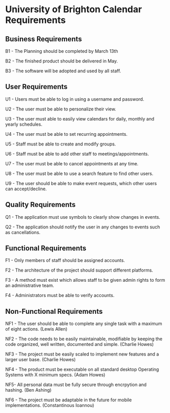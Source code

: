 # University of Brighton Calendar Requirements

## Business Requirements

B1 - The Planning should be completed by March 13th

B2 - The finished product should be delivered in May.

B3 - The software will be adopted and used by all staff.

## User Requirements

U1 - Users must be able to log in using a username and password.

U2 - The user must be able to personalize their view.

U3 - The user must able to easily view calendars for daily, monthly and yearly schedules.

U4 - The user must be able to set recurring appointments.

U5 - Staff must be able to create and modify groups.

U6 - Staff must be able to add other staff to meetings/appointments.

U7 - The user must be able to cancel appointments at any time.

U8 - The user must be able to use a search feature to find other users.

U9 - The user should be able to make event requests, which other users can accept/decline.

## Quality Requirements

Q1 - The application must use symbols to clearly show changes in events.

Q2 - The application should notify the user in any changes to events such as cancellations.

## Functional Requirements

F1 - Only members of staff should be assigned accounts.

F2 - The architecture of the project should support different platforms.

F3 - A method must exist which allows staff to be given admin rights to form an administrative team.

F4 - Administrators must be able to verify accounts.

## Non-Functional Requirements

NF1 - The user should be able to complete any single task with a maximum of eight actions. (Lewis Allen)

NF2 - The code needs to be easily maintainable, modifiable by keeping the code organized, well written, documented and simple. (Charlie Howes)

NF3 - The project must be easily scaled to implement new features and a larger user base. (Charlie Howes)

NF4 - The product must be executable on all standard desktop Operating Systems with X minimum specs. (Adam Howes)

NF5- All personal data must be fully secure through encrpytion and hashing. (Ben Ashing)

NF6 - The project must be adaptable in the future for mobile implementations. (Constantinous Ioannou)
